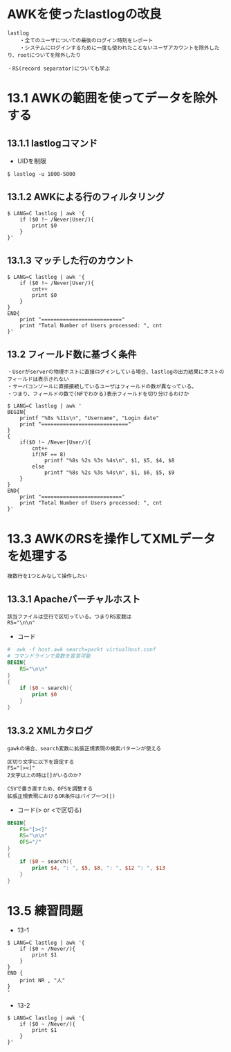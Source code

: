 # AWKを使ったlastlogの改良
```
lastlog
    ・全てのユーザについての最後のログイン時刻をレポート
    ・システムにログインするために一度も使われたことないユーザアカウントを除外したり、rootについてを除外したり

・RS(record separator)についても学ぶ
```

# 13.1 AWKの範囲を使ってデータを除外する

## 13.1.1 lastlogコマンド
- UIDを制限
```
$ lastlog -u 1000-5000
```
## 13.1.2 AWKによる行のフィルタリング
```
$ LANG=C lastlog | awk '{
    if ($0 !~ /Never|User/){
        print $0
    }
}'
```
## 13.1.3 マッチした行のカウント
```
$ LANG=C lastlog | awk '{
    if ($0 !~ /Never|User/){
        cnt++
        print $0
    }
}
END{
    print "=========================="
    print "Total Number of Users processed: ", cnt
}'
```

## 13.2 フィールド数に基づく条件
```
・Userがserverの物理ホストに直接ログインしている場合、lastlogの出力結果にホストのフィールドは表示されない
・サーバコンソールに直接接続しているユーザはフィールドの数が異なっている。
・つまり、フィールドの数で(NFでわかる)表示フィールドを切り分けるわけか

$ LANG=C lastlog | awk '
BEGIN{
    printf "%8s %11s\n", "Username", "Login date"
    print "============================"
}
{
    if($0 !~ /Never|User/){
        cnt++
        if(NF == 8)
            printf "%8s %2s %3s %4s\n", $1, $5, $4, $8
        else
            printf "%8s %2s %3s %4s\n", $1, $6, $5, $9
    }
}
END{
    print "=========================="
    print "Total Number of Users processed: ", cnt
}'
```

# 13.3 AWKのRSを操作してXMLデータを処理する
```
複数行を1つとみなして操作したい
```
## 13.3.1 Apacheバーチャルホスト
```
該当ファイルは空行で区切っている。つまりRS変数は
RS="\n\n"
```
- コード
```awk
#  awk -f host.awk search=packt virtualhost.conf
# コマンドラインで変数を宣言可能
BEGIN{
    RS="\n\n"
}
{
    if ($0 ~ search){
        print $0
    }
}
```

## 13.3.2 XMLカタログ
```
gawkの場合、search変数に拡張正規表現の検索パターンが使える
```
```
区切り文字に以下を設定する
FS="[><]"
2文字以上の時は[]がいるのか?

CSVで書き直すため、OFSを調整する
拡張正規表現におけるOR条件はパイプ一つ(|)
```
- コード(> or <で区切る)
```awk
BEGIN{
    FS="[><]"
    RS="\n\n"
    OFS="/"
}
{
    if ($0 ~ search){
        print $4, ": ", $5, $8, ": ", $12 ": ", $13
    }
}
```

# 13.5 練習問題
- 13-1
```
$ LANG=C lastlog | awk '{
    if ($0 ~ /Never/){
        print $1
    }
}
END {
    print NR , "人"
}
'
```
- 13-2
```
$ LANG=C lastlog | awk '{
    if ($0 ~ /Never/){
        print $1
    }
}'

```